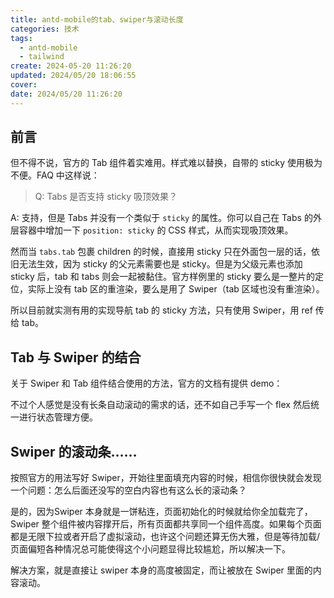 ```yaml
---
title: antd-mobile的tab、swiper与滚动长度
categories: 技术
tags:
  - antd-mobile
  - tailwind
create: 2024-05-20 11:26:20
updated: 2024/05/20 18:06:55
cover:
date: 2024/05/20 11:26:20
---
```

## 前言

但不得不说，官方的 Tab 组件着实难用。样式难以替换，自带的 sticky 使用极为不便。FAQ 中这样说：

> Q: Tabs 是否支持 sticky 吸顶效果？
> 
A: 支持，但是 Tabs 并没有一个类似于 `sticky` 的属性。你可以自己在 Tabs 的外层容器中增加一下 `position: sticky` 的 CSS 样式，从而实现吸顶效果。

然而当 `tabs.tab` 包裹 children 的时候，直接用 sticky 只在外面包一层的话，依旧无法生效，因为 sticky 的父元素需要也是 sticky。但是为父级元素也添加 sticky 后，tab 和 tabs 则会一起被黏住。官方样例里的 sticky 要么是一整片的定位，实际上没有 tab 区的重渲染，要么是用了 Swiper（tab 区域也没有重渲染）。

所以目前就实测有用的实现导航 tab 的 sticky 方法，只有使用 Swiper，用 ref 传给 tab。

## Tab 与 Swiper 的结合

关于 Swiper 和 Tab 组件结合使用的方法，官方的文档有提供 demo：

不过个人感觉是没有长条自动滚动的需求的话，还不如自己手写一个 flex 然后统一进行状态管理方便。

## Swiper 的滚动条……

按照官方的用法写好 Swiper，开始往里面填充内容的时候，相信你很快就会发现一个问题：怎么后面还没写的空白内容也有这么长的滚动条？

是的，因为Swiper 本身就是一饼粘连，页面初始化的时候就给你全加载完了， Swiper 整个组件被内容撑开后，所有页面都共享同一个组件高度。如果每个页面都是无限下拉或者开启了虚拟滚动，也许这个问题还算无伤大雅，但是等待加载/页面偏短各种情况总可能使得这个小问题显得比较尴尬，所以解决一下。

解决方案，就是直接让 swiper 本身的高度被固定，而让被放在 Swiper 里面的内容滚动。